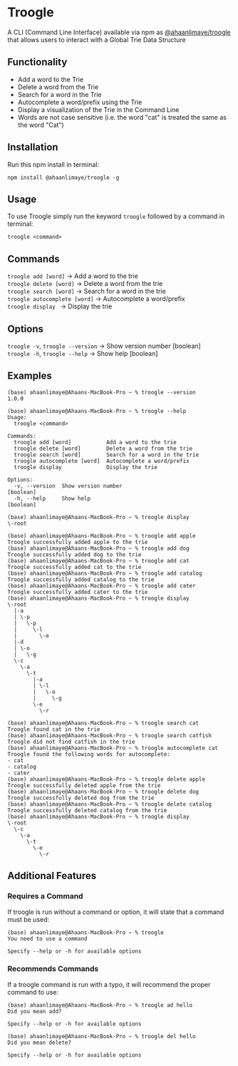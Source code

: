 # Troogle
A CLI (Command Line Interface) available via npm as [@ahaanlimaye/troogle](https://www.npmjs.com/package/@ahaanlimaye/troogle) that allows users to interact with a Global Trie Data Structure

## Functionality
- Add a word to the Trie
- Delete a word from the Trie
- Search for a word in the Trie
- Autocomplete a word/prefix using the Trie
- Display a visualization of the Trie in the Command Line
- Words are not case sensitive (i.e. the word "cat" is treated the same as the word "Cat")


## Installation
Run this npm install in terminal:
```
npm install @ahaanlimaye/troogle -g
```

## Usage
To use Troogle simply run the keyword `troogle` followed by a command in terminal:
```
troogle <command>
```

## Commands
`troogle add [word]` &#8594; Add a word to the trie\
`troogle delete [word]` &#8594; Delete a word from the trie\
`troogle search [word]` &#8594; Search for a word in the trie\
`troogle autocomplete [word]` &#8594; Autocomplete a word/prefix\
`troogle display ` &#8594; Display the trie

## Options
`troogle -v`, `troogle --version` &#8594; Show version number [boolean]\
`troogle -h`, `troogle --help` &#8594; Show help [boolean]

## Examples
```
(base) ahaanlimaye@Ahaans-MacBook-Pro ~ % troogle --version
1.0.0
```
```
(base) ahaanlimaye@Ahaans-MacBook-Pro ~ % troogle --help   
Usage:
  troogle <command>

Commands:
  troogle add [word]           Add a word to the trie
  troogle delete [word]        Delete a word from the trie
  troogle search [word]        Search for a word in the trie
  troogle autocomplete [word]  Autocomplete a word/prefix
  troogle display              Display the trie

Options:
  -v, --version  Show version number                                   [boolean]
  -h, --help     Show help                                             [boolean]
  ```
```
(base) ahaanlimaye@Ahaans-MacBook-Pro ~ % troogle display
\-root

(base) ahaanlimaye@Ahaans-MacBook-Pro ~ % troogle add apple
Troogle successfully added apple to the trie
(base) ahaanlimaye@Ahaans-MacBook-Pro ~ % troogle add dog
Troogle successfully added dog to the trie
(base) ahaanlimaye@Ahaans-MacBook-Pro ~ % troogle add cat
Troogle successfully added cat to the trie
(base) ahaanlimaye@Ahaans-MacBook-Pro ~ % troogle add catalog
Troogle successfully added catalog to the trie
(base) ahaanlimaye@Ahaans-MacBook-Pro ~ % troogle add cater
Troogle successfully added cater to the trie
(base) ahaanlimaye@Ahaans-MacBook-Pro ~ % troogle display
\-root
  |-a
  | \-p
  |   \-p
  |     \-l
  |       \-e
  |-d
  | \-o
  |   \-g
  \-c
    \-a
      \-t
        |-a
        | \-l
        |   \-o
        |     \-g
        \-e
          \-r

(base) ahaanlimaye@Ahaans-MacBook-Pro ~ % troogle search cat
Troogle found cat in the trie
(base) ahaanlimaye@Ahaans-MacBook-Pro ~ % troogle search catfish
Troogle did not find catfish in the trie
(base) ahaanlimaye@Ahaans-MacBook-Pro ~ % troogle autocomplete cat
Troogle found the following words for autocomplete:
- cat
- catalog
- cater
(base) ahaanlimaye@Ahaans-MacBook-Pro ~ % troogle delete apple
Troogle successfully deleted apple from the trie
(base) ahaanlimaye@Ahaans-MacBook-Pro ~ % troogle delete dog
Troogle successfully deleted dog from the trie
(base) ahaanlimaye@Ahaans-MacBook-Pro ~ % troogle delete catalog
Troogle successfully deleted catalog from the trie
(base) ahaanlimaye@Ahaans-MacBook-Pro ~ % troogle display
\-root
  \-c
    \-a
      \-t
        \-e
          \-r
```

## Additional Features
### Requires a Command
If troogle is run without a command or option, it will state that a command must be used:
```
(base) ahaanlimaye@Ahaans-MacBook-Pro ~ % troogle             
You need to use a command

Specify --help or -h for available options
```
### Recommends Commands
If a troogle command is run with a typo, it will recommend the proper command to use:
```
(base) ahaanlimaye@Ahaans-MacBook-Pro ~ % troogle ad hello
Did you mean add?

Specify --help or -h for available options
```
```
(base) ahaanlimaye@Ahaans-MacBook-Pro ~ % troogle del hello
Did you mean delete?

Specify --help or -h for available options
```
